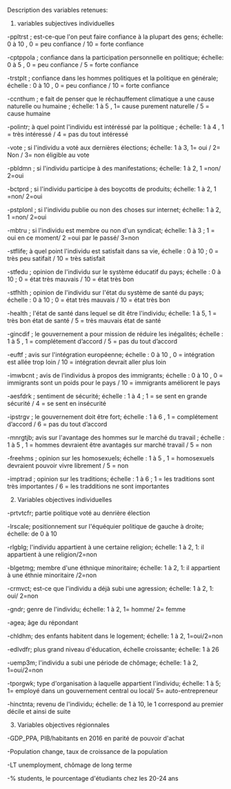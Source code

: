 
Description des variables retenues:


1. variables subjectives individuelles


-ppltrst ; est-ce-que l'on peut faire confiance à la plupart des gens; échelle: 0 à 10 , 0 = peu confiance / 10 = forte confiance

-cptppola ; confiance dans la participation personnelle en politique; échelle: 0 à 5 , 0 = peu confiance / 5 = forte confiance

-trstplt ; confiance dans les hommes politiques et la politique en générale; échelle : 0 à 10 , 0 = peu confiance / 10 = forte confiance

-ccnthum ; e fait de penser que le réchauffement climatique a une cause naturelle  ou humaine ;  échelle: 1 à 5 , 1= cause purement naturelle / 5 = cause humaine

-polintr; à quel point l'individu est intéréssé par la politique ; échelle: 1 à 4 , 1 = très intéressé / 4 = pas du tout intéressé

-vote ; si l'individu a voté aux dernières élections; échelle: 1 à 3,  1= oui / 2= Non / 3= non éligible au vote

-pbldmn ; si l'individu participe à des manifestations; échelle: 1 à 2, 1 =non/ 2=oui

-bctprd ; si l'individu participe à des boycotts de produits; échelle: 1 à 2, 1 =non/ 2=oui

-pstplonl ; si l'individu publie ou non des choses sur internet; échelle: 1 à 2, 1 =non/ 2=oui

-mbtru ; si l'individu est membre ou non d'un syndicat; échelle: 1 à 3 ; 1 = oui en ce moment/ 2 =oui par le passé/ 3=non 

-stflife; à quel point l'individu est satisfait dans sa vie, échelle : 0 à 10 ; 0 = très peu satifait / 10 = très satisfait

-stfedu ; opinion de l'individu sur le système éducatif du pays; échelle : 0 à 10 ; 0 = état très mauvais / 10 = état très bon

-stfhlth ; opinion de l'individu sur l'état du système de santé du pays; échelle : 0 à 10 ; 0 = état très mauvais / 10 = état très bon

-health ; l'état de santé dans lequel se dit être l'individu; échelle: 1 à 5, 1 = très bon état de santé / 5 = très mauvais état de santé

-gincdif ; le gouvernement a pour mission de réduire les inégalités; échelle : 1 à 5 , 1 = complétement d’accord / 5 = pas du tout d’accord

-euftf ; avis sur l'intégration européenne; échelle : 0 à 10 , 0 = intégration est allée trop loin / 10 = intégration devrait aller plus loin

-imwbcnt ; avis de l'individus à propos des immigrants; échelle : 0 à 10 , 0 = immigrants sont un poids pour le pays / 10 = immigrants améliorent le pays

-aesfdrk ; sentiment de sécurité; échelle : 1 à 4 ; 1 = se sent en grande sécurité / 4 = se sent en insécurité

-ipstrgv ; le gouvernement doit être fort; échelle : 1 à 6 , 1 = complétement d’accord / 6 = pas du tout d’accord

-mnrgtjb; avis sur l'avantage des hommes sur le marché du travail ; échelle : 1 à 5 , 1 = hommes devraient être avantagés sur marché travail / 5 = non

-freehms ; opinion sur les homosexuels; échelle : 1 à 5 , 1 = homosexuels devraient pouvoir vivre librement / 5 = non

-imptrad ; opinion sur les traditions; échelle : 1 à 6 ; 1 = les traditions sont très importantes / 6 = les tradditions ne sont importantes



2. Variables objectives individuelles

-prtvtcfr; partie politique voté au denrière élection

-lrscale; positionnement sur l'équéquier politique de gauche à droite; échelle: de 0 à 10

-rlgblg; l'individu appartient à une certaine religion; échelle: 1 à 2, 1: il appartient à une religion/2=non

-blgetmg; membre d'une éthnique minoritaire;  échelle: 1 à 2, 1: il appartient à une éthnie minoritaire /2=non

-crmvct; est-ce que l'individu a déjà subi une agression; échelle: 1 à 2, 1: oui/ 2=non

-gndr; genre de l'individu; échelle: 1 à 2, 1= homme/ 2= femme

-agea; âge du répondant

-chldhm; des enfants habitent dans le logement;  échelle: 1 à 2, 1=oui/2=non

-edlvdfr; plus grand niveau d'éducation, échelle croissante; échelle: 1 à 26

-uemp3m; l'individu a subi une période de chômage; échelle: 1 à 2, 1=oui/2=non

-tporgwk; type d'organisation à laquelle  appartient l'individu; échelle: 1 à 5; 1= employé dans un gouvernement central ou local/ 5= auto-entrepreneur

-hinctnta; revenu de l'individu; échelle: de 1 à 10, le 1 correspond au premier décile et ainsi de suite

3. Variables objectives régionnales


-GDP_PPA, PIB/habitants en 2016 en parité de pouvoir d'achat

-Population change, taux de croissance de la population

-LT unemployment, chômage de long terme

-% students, le pourcentage d'étudiants chez les 20-24 ans
